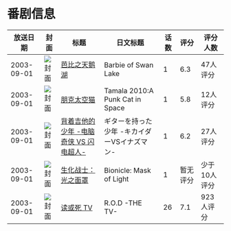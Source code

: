 # 番剧信息

|放送日期|封面|标题|日文标题|话数|评分|评分人数|
|---|---|---|---|---|---|---|
|2003-09-01|![封面](https://lain.bgm.tv/pic/cover/c/ad/83/116154_7nCEL.jpg)|[芭比之天鹅湖](https://bangumi.tv/subject/116154)|Barbie of Swan Lake|1|6.3|47人评分|
|2003-09-01|![封面](https://lain.bgm.tv/pic/cover/c/91/45/169112_xzNMa.jpg)|[朋克太空猫](https://bangumi.tv/subject/169112)|Tamala 2010:A Punk Cat in Space|1|5.8|12人评分|
|2003-09-01|![封面](https://lain.bgm.tv/pic/cover/c/57/2e/139478_NfSvf.jpg)|[背着吉他的少年 -电脑奇侠 VS 闪电超人-](https://bangumi.tv/subject/139478)|ギターを持った少年 -キカイダーVSイナズマン-|1|6.2|27人评分|
|2003-09-01|![封面](https://lain.bgm.tv/pic/cover/c/47/f3/231358_r447b.jpg)|[生化战士：光之面罩](https://bangumi.tv/subject/231358)|Bionicle: Mask of Light|1|暂无评分|少于10人评分|
|2003-09-01|![封面](https://lain.bgm.tv/pic/cover/c/8c/30/1850_mR0z4.jpg)|[读或死 TV](https://bangumi.tv/subject/1850)|R.O.D -THE TV-|26|7.1|923人评分|
